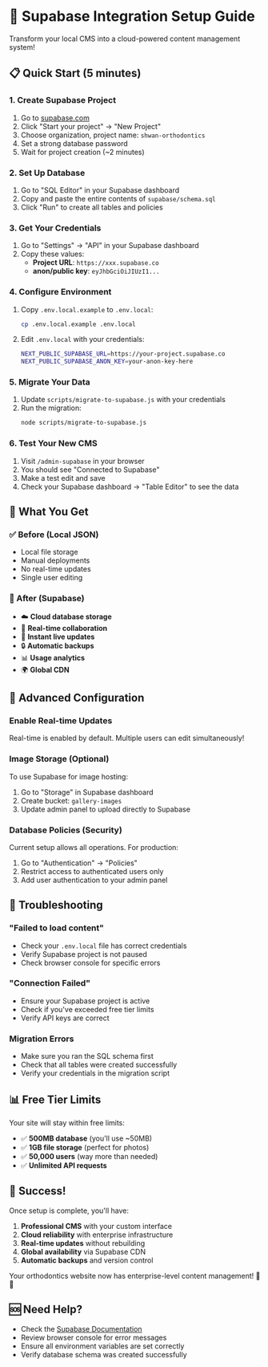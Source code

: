 # 🚀 Supabase Integration Setup Guide

Transform your local CMS into a cloud-powered content management system!

## 📋 Quick Start (5 minutes)

### 1. Create Supabase Project
1. Go to [supabase.com](https://supabase.com)
2. Click "Start your project" → "New Project"
3. Choose organization, project name: `shwan-orthodontics`
4. Set a strong database password
5. Wait for project creation (~2 minutes)

### 2. Set Up Database
1. Go to "SQL Editor" in your Supabase dashboard
2. Copy and paste the entire contents of `supabase/schema.sql`
3. Click "Run" to create all tables and policies

### 3. Get Your Credentials
1. Go to "Settings" → "API" in your Supabase dashboard
2. Copy these values:
   - **Project URL**: `https://xxx.supabase.co`
   - **anon/public key**: `eyJhbGciOiJIUzI1...`

### 4. Configure Environment
1. Copy `.env.local.example` to `.env.local`:
   ```bash
   cp .env.local.example .env.local
   ```
2. Edit `.env.local` with your credentials:
   ```bash
   NEXT_PUBLIC_SUPABASE_URL=https://your-project.supabase.co
   NEXT_PUBLIC_SUPABASE_ANON_KEY=your-anon-key-here
   ```

### 5. Migrate Your Data
1. Update `scripts/migrate-to-supabase.js` with your credentials
2. Run the migration:
   ```bash
   node scripts/migrate-to-supabase.js
   ```

### 6. Test Your New CMS
1. Visit `/admin-supabase` in your browser
2. You should see "Connected to Supabase" 
3. Make a test edit and save
4. Check your Supabase dashboard → "Table Editor" to see the data

## 🎯 What You Get

### ✅ Before (Local JSON)
- Local file storage
- Manual deployments
- No real-time updates
- Single user editing

### 🚀 After (Supabase)
- ☁️ **Cloud database storage**
- 🔄 **Real-time collaboration**
- 📱 **Instant live updates**
- 🔒 **Automatic backups**
- 📊 **Usage analytics**
- 🌍 **Global CDN**

## 🔧 Advanced Configuration

### Enable Real-time Updates
Real-time is enabled by default. Multiple users can edit simultaneously!

### Image Storage (Optional)
To use Supabase for image hosting:
1. Go to "Storage" in Supabase dashboard
2. Create bucket: `gallery-images`
3. Update admin panel to upload directly to Supabase

### Database Policies (Security)
Current setup allows all operations. For production:
1. Go to "Authentication" → "Policies"
2. Restrict access to authenticated users only
3. Add user authentication to your admin panel

## 🐛 Troubleshooting

### "Failed to load content"
- Check your `.env.local` file has correct credentials
- Verify Supabase project is not paused
- Check browser console for specific errors

### "Connection Failed"
- Ensure your Supabase project is active
- Check if you've exceeded free tier limits
- Verify API keys are correct

### Migration Errors
- Make sure you ran the SQL schema first
- Check that all tables were created successfully
- Verify your credentials in the migration script

## 📊 Free Tier Limits

Your site will stay within free limits:
- ✅ **500MB database** (you'll use ~50MB)
- ✅ **1GB file storage** (perfect for photos)
- ✅ **50,000 users** (way more than needed)
- ✅ **Unlimited API requests**

## 🎉 Success!

Once setup is complete, you'll have:
1. **Professional CMS** with your custom interface
2. **Cloud reliability** with enterprise infrastructure
3. **Real-time updates** without rebuilding
4. **Global availability** via Supabase CDN
5. **Automatic backups** and version control

Your orthodontics website now has enterprise-level content management! 🦷✨

## 🆘 Need Help?

- Check the [Supabase Documentation](https://supabase.com/docs)
- Review browser console for error messages
- Ensure all environment variables are set correctly
- Verify database schema was created successfully